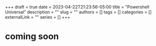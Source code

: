 +++ 
draft = true
date = 2023-04-22T21:23:56-05:00
title = "Powershell Universal"
description = ""
slug = ""
authors = []
tags = []
categories = []
externalLink = ""
series = []
+++

# coming soon